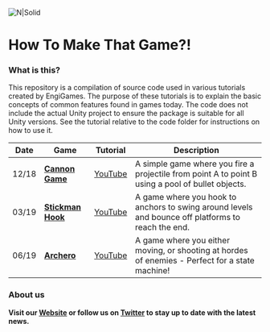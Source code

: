 ![N|Solid](https://www.engigames.ca/wp-content/uploads/2018/07/cropped-PNG-2-3-1200x214.png)


# __How To Make That Game?!__



### What is this?
This repository is a compilation of source code used in various tutorials created by EngiGames. The purpose of these tutorials is to explain the basic concepts of common features found in games today. The code does not include the actual Unity project to ensure the package is suitable for all Unity versions. See the tutorial relative to the code folder for instructions on how to use it. 



| Date | Game | Tutorial | Description |
| ----- | ----- | ------ | ----------- |
| 12/18 | [__Cannon Game__](https://bitbucket.org/EngiGamesBitbucket/howtomakethatgame/src/master/FireBalls3D%20Example/) | [YouTube](https://www.youtube.com/watch?v=KGkQLHZC4bI) | A simple game where you fire a projectile from point A to point B using a pool of bullet objects.
| 03/19 | [__Stickman Hook__](https://bitbucket.org/EngiGamesBitbucket/howtomakethatgame/src/master/Stickman%20Example/) | [YouTube](https://www.youtube.com/watch?v=1DF_Qm-Feyk) | A game where you hook to anchors to swing around levels and bounce off platforms to reach the end.
| 06/19 | [__Archero__](https://bitbucket.org/EngiGamesBitbucket/howtomakethatgame/src/master/Archero%20Example/) | [YouTube](https://www.youtube.com/watch?v=7jzC4a9Nzes) | A game where you either moving, or shooting at hordes of enemies - Perfect for a state machine!




### About us
__Visit our [Website](https://www.engigames.ca) or follow us on [Twitter](www.twitter.com/engigames) to stay up to date with the latest news.__